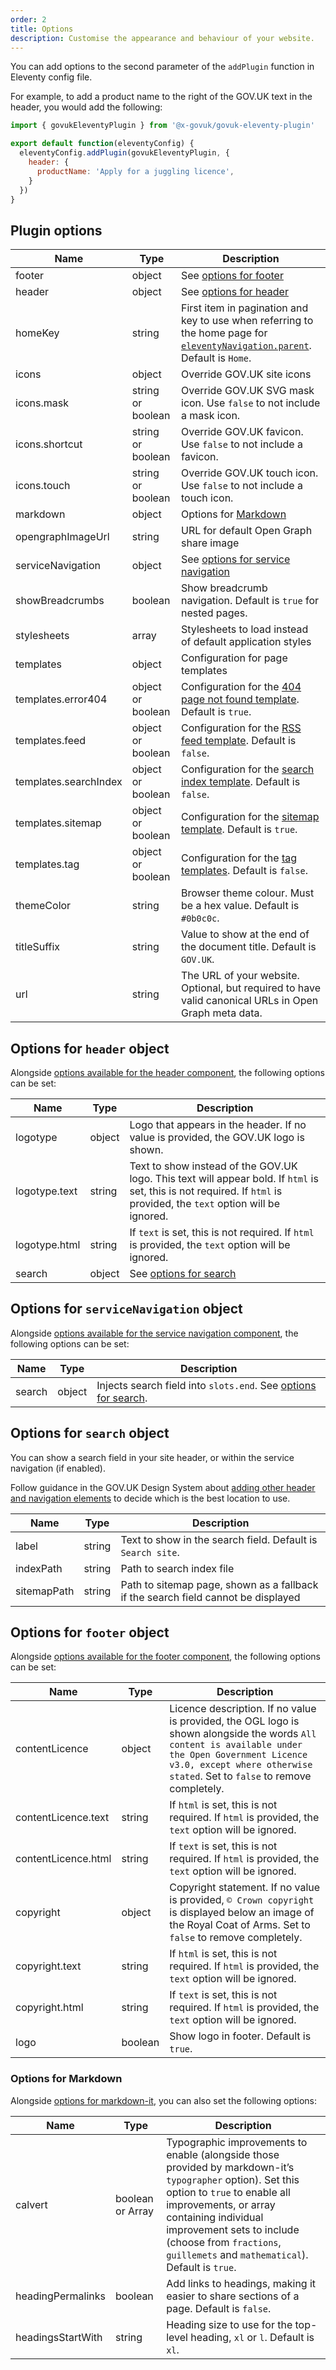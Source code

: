 ```yaml
---
order: 2
title: Options
description: Customise the appearance and behaviour of your website.
---
```


You can add options to the second parameter of the `addPlugin` function in Eleventy config file.

For example, to add a product name to the right of the GOV.UK text in the header, you would add the following:

```js
import { govukEleventyPlugin } from '@x-govuk/govuk-eleventy-plugin'

export default function(eleventyConfig) {
  eleventyConfig.addPlugin(govukEleventyPlugin, {
    header: {
      productName: 'Apply for a juggling licence',
    }
  })
}
```

## Plugin options

| Name                  | Type              | Description                                                                                                                                                                  |
| --------------------- | ----------------- | ---------------------------------------------------------------------------------------------------------------------------------------------------------------------------- |
| footer                | object            | See [options for footer](#options-for-footer-object)                                                                                                                         |
| header                | object            | See [options for header](#options-for-header-object)                                                                                                                         |
| homeKey               | string            | First item in pagination and key to use when referring to the home page for [`eleventyNavigation.parent`](https://www.11ty.dev/docs/plugins/navigation/). Default is `Home`. |
| icons                 | object            | Override GOV.UK site icons                                                                                                                                                   |
| icons.mask            | string or boolean | Override GOV.UK SVG mask icon. Use `false` to not include a mask icon.                                                                                                       |
| icons.shortcut        | string or boolean | Override GOV.UK favicon. Use `false` to not include a favicon.                                                                                                               |
| icons.touch           | string or boolean | Override GOV.UK touch icon. Use `false` to not include a touch icon.                                                                                                         |
| markdown              | object            | Options for [Markdown](#options-for-markdown)                                                                                                                                |
| opengraphImageUrl     | string            | URL for default Open Graph share image                                                                                                                                       |
| serviceNavigation     | object            | See [options for service navigation](#options-for-service-navigation-object)                                                                                                 |
| showBreadcrumbs       | boolean           | Show breadcrumb navigation. Default is `true` for nested pages.                                                                                                              |
| stylesheets           | array             | Stylesheets to load instead of default application styles                                                                                                                    |
| templates             | object            | Configuration for page templates                                                                                                                                             |
| templates.error404    | object or boolean | Configuration for the [404 page not found template](/features/404). Default is `true`.                                                                                       |
| templates.feed        | object or boolean | Configuration for the [RSS feed template](/features/feed). Default is `false`.                                                                                               |
| templates.searchIndex | object or boolean | Configuration for the [search index template](/features/search). Default is `false`.                                                                                         |
| templates.sitemap     | object or boolean | Configuration for the [sitemap template](/features/sitemap). Default is `true`.                                                                                              |
| templates.tag         | object or boolean | Configuration for the [tag templates](/features/tags). Default is `false`.                                                                                                   |
| themeColor            | string            | Browser theme colour. Must be a hex value. Default is `#0b0c0c`.                                                                                                             |
| titleSuffix           | string            | Value to show at the end of the document title. Default is `GOV.UK`.                                                                                                         |
| url                   | string            | The URL of your website. Optional, but required to have valid canonical URLs in Open Graph meta data.                                                                        |

## Options for `header` object

Alongside [options available for the header component](https://design-system.service.gov.uk/components/header/), the following options can be set:

| Name          | Type   | Description                                                                                                                                                            |
| ------------- | ------ | ---------------------------------------------------------------------------------------------------------------------------------------------------------------------- |
| logotype      | object | Logo that appears in the header. If no value is provided, the GOV.UK logo is shown.                                                                                    |
| logotype.text | string | Text to show instead of the GOV.UK logo. This text will appear bold. If `html` is set, this is not required. If `html` is provided, the `text` option will be ignored. |
| logotype.html | string | If `text` is set, this is not required. If `html` is provided, the `text` option will be ignored.                                                                      |
| search        | object | See [options for search](#options-for-search-object)                                                                                                                   |

## Options for `serviceNavigation` object

Alongside [options available for the service navigation component](https://design-system.service.gov.uk/components/service-navigation/), the following options can be set:

| Name   | Type   | Description                                                                                  |
| ------ | ------ | -------------------------------------------------------------------------------------------- |
| search | object | Injects search field into `slots.end`. See [options for search](#options-for-search-object). |

## Options for `search` object

You can show a search field in your site header, or within the service navigation (if enabled).

Follow guidance in the GOV.UK Design System about [adding other header and navigation elements](https://design-system.service.gov.uk/patterns/navigate-a-service/#adding-other-header-and-navigation-elements) to decide which is the best location to use.

| Name        | Type   | Description                                                                       |
| ----------- | ------ | --------------------------------------------------------------------------------- |
| label       | string | Text to show in the search field. Default is `Search site`.                       |
| indexPath   | string | Path to search index file                                                         |
| sitemapPath | string | Path to sitemap page, shown as a fallback if the search field cannot be displayed |

## Options for `footer` object

Alongside [options available for the footer component](https://design-system.service.gov.uk/components/footer/), the following options can be set:

| Name                | Type    | Description                                                                                                                                                                                                                    |
| ------------------- | ------- | ------------------------------------------------------------------------------------------------------------------------------------------------------------------------------------------------------------------------------ |
| contentLicence      | object  | Licence description. If no value is provided, the OGL logo is shown alongside the words `All content is available under the Open Government Licence v3.0, except where otherwise stated`. Set to `false` to remove completely. |
| contentLicence.text | string  | If `html` is set, this is not required. If `html` is provided, the `text` option will be ignored.                                                                                                                              |
| contentLicence.html | string  | If `text` is set, this is not required. If `html` is provided, the `text` option will be ignored.                                                                                                                              |
| copyright           | object  | Copyright statement. If no value is provided, `© Crown copyright` is displayed below an image of the Royal Coat of Arms. Set to `false` to remove completely.                                                                 |
| copyright.text      | string  | If `html` is set, this is not required. If `html` is provided, the `text` option will be ignored.                                                                                                                              |
| copyright.html      | string  | If `text` is set, this is not required. If `html` is provided, the `text` option will be ignored.                                                                                                                              |
| logo                | boolean | Show logo in footer. Default is `true`.                                                                                                                                                                                        |

### Options for Markdown

Alongside [options for markdown-it](https://markdown-it.github.io/markdown-it/#MarkdownIt.new), you can also set the following options:

| Name              | Type             | Description                                                                                                                                                                                                                                                                                          |
| ----------------- | ---------------- | ---------------------------------------------------------------------------------------------------------------------------------------------------------------------------------------------------------------------------------------------------------------------------------------------------- |
| calvert           | boolean or Array | Typographic improvements to enable (alongside those provided by markdown-it’s `typographer` option). Set this option to `true` to enable all improvements, or array containing individual improvement sets to include (choose from `fractions`, `guillemets` and `mathematical`). Default is `true`. |
| headingPermalinks | boolean          | Add links to headings, making it easier to share sections of a page. Default is `false`.                                                                                                                                                                                                             |
| headingsStartWith | string           | Heading size to use for the top-level heading, `xl` or `l`. Default is `xl`.                                                                                                                                                                                                                         |
